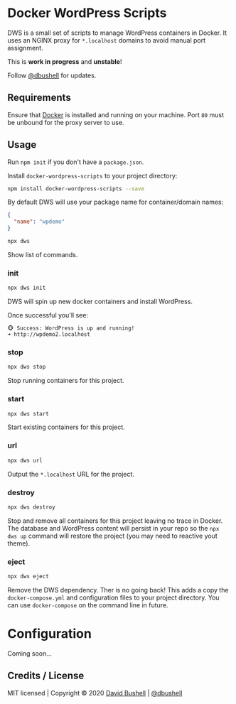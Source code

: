 # Docker WordPress Scripts

DWS is a small set of scripts to manage WordPress containers in Docker. It uses an NGINX proxy for `*.localhost` domains to avoid manual port assignment.

This is **work in progress** and **unstable**!

Follow [@dbushell](https://twitter.com/dbushell) for updates.

## Requirements

Ensure that [Docker](https://www.docker.com/) is installed and running on your machine. Port `80` must be unbound for the proxy server to use.

## Usage

Run `npm init` if you don't have a `package.json`.

Install `docker-wordpress-scripts` to your project directory:

```sh
npm install docker-wordpress-scripts --save
```

By default DWS will use your package name for container/domain names:

```json
{
  "name": "wpdemo"
}
```

```sh
npx dws
```

Show list of commands.

### init

```sh
npx dws init
```

DWS will spin up new docker containers and install WordPress.

Once successful you'll see:

```
🐵 Success: WordPress is up and running!
➜ http://wpdemo2.localhost
```

### stop

```sh
npx dws stop
```

Stop running containers for this project.

### start

```sh
npx dws start
```

Start existing containers for this project.

### url
```sh
npx dws url
```

Output the `*.localhost` URL for the project.

### destroy

```sh
npx dws destroy
```

Stop and remove all containers for this project leaving no trace in Docker. The database and WordPress content will persist in your repo so the `npx dws up` command will restore the project (you may need to reactive yout theme).

### eject

```sh
npx dws eject
```

Remove the DWS dependency. Ther is no going back! This adds a copy the `docker-compose.yml` and configuration files to your project directory. You can use `docker-compose` on the command line in future.

# Configuration

Coming soon...

## Credits / License

MIT licensed | Copyright © 2020 [David Bushell](https://dbushell.com) | [@dbushell](https://twitter.com/dbushell)
